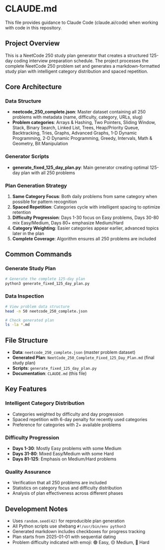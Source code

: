 # CLAUDE.md

This file provides guidance to Claude Code (claude.ai/code) when working with code in this repository.

## Project Overview

This is a NeetCode 250 study plan generator that creates a structured 125-day coding interview preparation schedule. The project processes the complete NeetCode 250 problem set and generates a markdown-formatted study plan with intelligent category distribution and spaced repetition.

## Core Architecture

### Data Structure
- **neetcode_250_complete.json**: Master dataset containing all 250 problems with metadata (name, difficulty, category, URLs, slug)
- **Problem categories**: Arrays & Hashing, Two Pointers, Sliding Window, Stack, Binary Search, Linked List, Trees, Heap/Priority Queue, Backtracking, Tries, Graphs, Advanced Graphs, 1-D Dynamic Programming, 2-D Dynamic Programming, Greedy, Intervals, Math & Geometry, Bit Manipulation

### Generator Scripts
- **generate_fixed_125_day_plan.py**: Main generator creating optimal 125-day plan with all 250 problems

### Plan Generation Strategy
1. **Same Category Focus**: Both daily problems from same category when possible for pattern recognition
2. **Spaced Repetition**: Categories cycle with intelligent spacing to optimize retention
3. **Difficulty Progression**: Days 1-30 focus on Easy problems, Days 30-80 mix Easy/Medium, Days 80+ emphasize Medium/Hard
4. **Category Weighting**: Easier categories appear earlier, advanced topics later in the plan
5. **Complete Coverage**: Algorithm ensures all 250 problems are included

## Common Commands

### Generate Study Plan
```bash
# Generate the complete 125-day plan
python3 generate_fixed_125_day_plan.py
```

### Data Inspection
```bash
# View problem data structure
head -n 50 neetcode_250_complete.json

# Check generated plan
ls -la *.md
```

## File Structure

- **Data**: `neetcode_250_complete.json` (master problem dataset)
- **Generated Plan**: `NeetCode_250_Complete_Fixed_125_Day_Plan.md` (final study plan)
- **Scripts**: `generate_fixed_125_day_plan.py`
- **Documentation**: `CLAUDE.md` (this file)

## Key Features

### Intelligent Category Distribution
- Categories weighted by difficulty and day progression
- Spaced repetition with 6-day penalty for recently used categories
- Preference for categories with 2+ available problems

### Difficulty Progression
- **Days 1-30**: Mostly Easy problems with some Medium
- **Days 31-80**: Mixed Easy/Medium with some Hard
- **Days 81-125**: Emphasis on Medium/Hard problems

### Quality Assurance
- Verification that all 250 problems are included
- Statistics on category focus and difficulty distribution
- Analysis of plan effectiveness across different phases

## Development Notes

- Uses `random.seed(42)` for reproducible plan generation
- All Python scripts use shebang `#!/usr/bin/env python3`
- Generated markdown includes checkboxes for progress tracking
- Plan starts from 2025-01-01 with sequential dating
- Problem difficulty indicated with emoji: 🟢 Easy, 🟡 Medium, 🔴 Hard